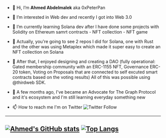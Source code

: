 - 👋 Hi, I’m **Ahmed Abdelmalek** aka 0xPeterPan
- 👀 I’m interested in Web dev and recently I got into Web 3.0
- 🌱 I’m currently learning
Solana dev after I have done some projects with Solidity on Ethereum samrt contracts - NFT collection - NFT game
- 🍇 Actually, you're going to see 2 repos I did for Solana, one with Rust and the other was using Metaplex which made it super easy to create an NFT collection on Solana
- 💞️ After that, I enjoyed designing and creating a DAO (fully operational: Gated membership community with an ERC-1155 NFT, Governance ERC-20 token, Voting on Proposals that are connected to self excuted smart contracts based on the voting results)
All of this was possible using @thirdweb SDK.
- 🥑 A few months ago, I've became an Advocate for The Graph Protocol and it's ecosystem
and I'm still learning everyday something new

- 📫 How to reach me
I'm on Twitter ![Twitter Follow](https://img.shields.io/twitter/follow/PeterPanYes?label=Ahmed%20Abdelmalek&style=social)

<!---
0xPeterPan/0xPeterPan is a ✨ special ✨ repository because its `README.md` (this file) appears on your GitHub profile.
You can click the Preview link to take a look at your changes.
--->

<!---
[![trophy](https://github-profile-trophy.vercel.app/?username=0xPeterPan&theme=dracula)](https://github.com/ryo-ma/github-profile-trophy)
--->

---
[![Ahmed's GitHub stats](https://github-readme-stats.vercel.app/api?username=0xPeterPan&show_icons=true&theme=radical)](https://github.com/0xPeterPan/github-readme-stats)
[![Top Langs](https://github-readme-stats.vercel.app/api/top-langs/?username=0xPeterPan&layout=compact&theme=radical)](https://github.com/0xPeterPan/github-readme-stats)
---
